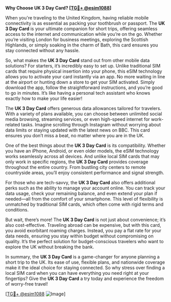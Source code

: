 **Why Choose UK 3 Day Card? [[TG💪+ @esim1088](https://t.me/s/esim1088)]**

When you're traveling to the United Kingdom, having reliable mobile connectivity is as essential as packing your toothbrush or passport. The **UK 3 Day Card** is your ultimate companion for short trips, offering seamless access to the internet and communication while you’re on the go. Whether you’re visiting London for business meetings, exploring the Scottish Highlands, or simply soaking in the charm of Bath, this card ensures you stay connected without any hassle.

So, what makes the **UK 3 Day Card** stand out from other mobile data solutions? For starters, it’s incredibly easy to set up. Unlike traditional SIM cards that require physical insertion into your phone, this eSIM technology allows you to activate your card instantly via an app. No more waiting in line at the airport or hunting down a store to get your SIM activated. Simply download the app, follow the straightforward instructions, and you’re good to go in minutes. It’s like having a personal tech assistant who knows exactly how to make your life easier!

The **UK 3 Day Card** offers generous data allowances tailored for travelers. With a variety of plans available, you can choose between unlimited social media browsing, streaming services, or even high-speed internet for work-related tasks. Imagine scrolling through Instagram without worrying about data limits or staying updated with the latest news on BBC. This card ensures you don’t miss a beat, no matter where you are in the UK.

One of the best things about the **UK 3 Day Card** is its compatibility. Whether you have an iPhone, Android, or even older models, the eSIM technology works seamlessly across all devices. And unlike local SIM cards that may only work in specific regions, the **UK 3 Day Card** provides coverage throughout the entire country. From bustling city centers to remote countryside areas, you’ll enjoy consistent performance and signal strength.

For those who are tech-savvy, the **UK 3 Day Card** also offers additional perks such as the ability to manage your account online. You can track your data usage, check your remaining balance, and even extend your plan if needed—all from the comfort of your smartphone. This level of flexibility is unmatched by traditional SIM cards, which often come with rigid terms and conditions.

But wait, there’s more! The **UK 3 Day Card** is not just about convenience; it’s also cost-effective. Traveling abroad can be expensive, but with this card, you avoid exorbitant roaming charges. Instead, you pay a flat rate for your data needs, ensuring you stay within budget without compromising on quality. It’s the perfect solution for budget-conscious travelers who want to explore the UK without breaking the bank.

In summary, the **UK 3 Day Card** is a game-changer for anyone planning a short trip to the UK. Its ease of use, flexible plans, and nationwide coverage make it the ideal choice for staying connected. So why stress over finding a local SIM card when you can have everything you need right at your fingertips? Give the **UK 3 Day Card** a try today and experience the freedom of worry-free travel!

[[TG💪+ @esim1088](https://t.me/s/esim1088) ![Image](https://i.postimg.cc/Y0z9fWf4/image.png)]